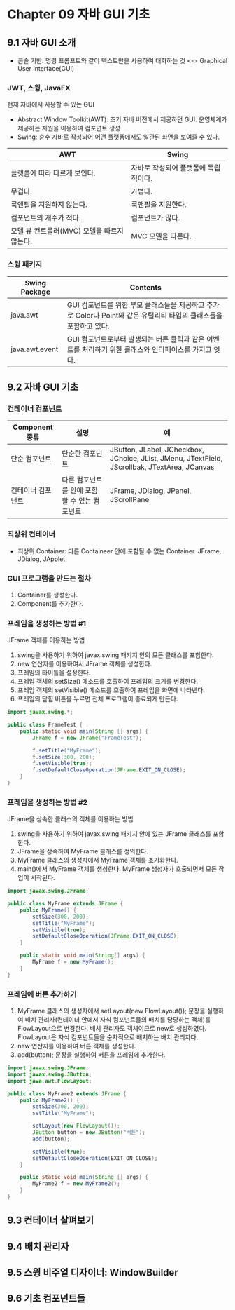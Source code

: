 # Chapter 09 자바 GUI 기초

## 9.1 자바 GUI 소개

- 콘솔 기반: 명령 프롬프트와 같이 텍스트만을 사용하여 대화하는 것 <-> Graphical User Interface(GUI)

### JWT, 스윙, JavaFX

현재 자바에서 사용할 수 있는 GUI

- Abstract Window Toolkit(AWT): 초기 자바 버전에서 제공하던 GUI. 운영체계가 제공하는 자원을 이용하여 컴포넌트 생성
- Swing: 순수 자바로 작성되어 어떤 플랫폼에서도 일관된 화면을 보여줄 수 있다.

|AWT|Swing|
|---|---|
|플랫폼에 따라 다르게 보인다.|자바로 작성되어 플랫폼에 독립적이다.|
|무겁다.|가볍다.|
|룩앤필을 지원하지 않는다.|룩앤필을 지원한다.|
|컴포넌트의 개수가 적다.|컴포넌트가 많다.|
|모델 뷰 컨트롤러(MVC) 모델을 따르지 않는다.|MVC 모델을 따른다.|

### 스윙 패키지

|Swing Package|Contents|
|---|---|
|java.awt|GUI 컴포넌트를 위한 부모 클래스들을 제공하고 추가로 Color나 Point와 같은 유틸리티 타입의 클래스들을 포함하고 있다.|
|java.awt.event|GUI 컴포넌트로부터 발생되는 버튼 클릭과 같은 이벤트를 처리하기 위한 클래스와 인터페이스를 가지고 잇다.|

## 9.2 자바 GUI 기초

### 컨테이너 컴포넌트

|Component 종류|설명|예|
|---|---|---|
|단순 컴포넌트|단순한 컴포넌트|JButton, JLabel, JCheckbox, JChoice, JList, JMenu, JTextField, JScrollbak, JTextArea, JCanvas|
|컨테이너 컴포넌트|다른 컴포넌트를 안에 포함할 수 있는 컴포넌트|JFrame, JDialog, JPanel, JScrollPane|

### 최상위 컨테이너

- 최상위 Container: 다른 Containeer 안에 포함될 수 없는 Container. JFrame, JDialog, JApplet  

### GUI 프로그램을 만드는 절차

1. Container를 생성한다.
2. Component를 추가한다.

### 프레임을 생성하는 방법 #1

JFrame 객체를 이용하는 방법

1. swing을 사용하기 위하여 javax.swing 패키지 안의 모든 클래스를 포함한다.
2. new 연산자를 이용하여서 JFrame 객체를 생성한다.
3. 프레임의 타이틀을 설정한다.
4. 프레임 객체의 setSize() 메소드를 호출하여 프레임의 크기를 변경한다.
5. 프레임 객체의 setVisible() 메소드를 호출하여 프레임을 화면에 나타낸다.
6. 프레임의 닫힘 버튼을 누르면 전체 프로그램이 종료되게 만든다.

```java
import javax.swing.*;

public class FrameTest {
    public static void main(String [] args) {
        JFrame f = new JFrame("FrameTest");

        f.setTitle("MyFrame");
        f.setSize(300, 200);
        f.setVisible(true);
        f.setDefaultCloseOperation(JFrame.EXIT_ON_CLOSE);
    }
}
```

### 프레임을 생성하는 방법 #2

JFrame을 상속한 클래스의 객체를 이용하는 방법

1. swing을 사용하기 위하여 javax.swing 패키지 안에 있는 JFrame 클래스를 포함한다.
2. JFrame을 상속하여 MyFrame 클래스를 정의한다.
3. MyFrame 클래스의 생성자에서 MyFrame 객체를 초기화한다.
4. main()에서 MyFrame 객체를 생성한다. MyFrame 생성자가 호출되면서 모든 작업이 시작된다.

```java
import javax.swing.JFrame;

public class MyFrame extends JFrame {
    public MyFrame() {
        setSize(300, 200);
        setTitle("MyFrame");
        setVisible(true);
        setDefaultCloseOperation(JFrame.EXIT_ON_CLOSE);
    }

    public static void main(String[] args) {
        MyFrame f = new MyFrame();
    }
}
```

### 프레임에 버튼 추가하기

1. MyFrame 클래스의 생성자에서 setLayout(new FlowLayout()); 문장을 실행하여 배치 관리자(컨테이너 안에서 자식 컴포넌트들의 배치를 담당하는 객체)를 FlowLayout으로 변경한다. 배치 관리자도 객체이므로 new로 생성하였다. FlowLayout은 자식 컴포넌트들을 순차적으로 배치하는 배치 관리자다.
2. new 연산자를 이용하여 버튼 객체를 생성한다.
3. add(button); 문장을 실행하여 버튼을 프레임에 추가한다.

```java
import javax.swing.JFrame;
import javax.swing.JButton;
import java.awt.FlowLayout;

public class MyFrame2 extends JFrame {
    public MyFrame2() {
        setSize(300, 200);
        setTitle("MyFrame");

        setLayout(new FlowLayout());
        JButton button = new JButton("버튼");
        add(button);

        setVisible(true);
        setDefaultCloseOperation(EXIT_ON_CLOSE);
    }

    public static void main(String [] args) {
        MyFrame2 f = new MyFrame2();
    }
}
```

## 9.3 컨테이너 살펴보기

## 9.4 배치 관리자

## 9.5 스윙 비주얼 디자이너: WindowBuilder

## 9.6 기초 컴포넌트들
